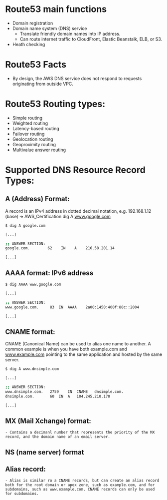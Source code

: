 # Route53 main functions
- Domain registration
- Domain name system (DNS) service
    - Translate friendly domain names into IP address.
    - Can route internet traffic to CloudFront, Elastic Beanstalk, ELB, or S3.
- Heath checking

# Route53 Facts
- By design, the AWS DNS service does not respond to requests originating from outside VPC.


# Route53 Routing types:
- Simple routing
- Weighted routing
- Latency-based routing
- Failover routing
- Geolocation routing
- Geoproximity routing
- Multivalue answer routing

# Supported DNS Resource Record Types:
## A (Address) Format: 
A record is an IPv4 address in dotted decimal notation, e.g. 192.168.1.12
(base) ➜  AWS_Certification dig A www.google.com

```bash
$ dig A google.com

[...]

;; ANSWER SECTION:
google.com.        62    IN    A    216.58.201.14

[...]
```


## AAAA format: IPv6 address

```bash
$ dig AAAA www.google.com

[...]

;; ANSWER SECTION:
www.google.com.		83	IN	AAAA	2a00:1450:400f:80c::2004

[...]
```

## CNAME format:
CNAME (Canonical Name) can be  used to alias one name to another. A common example is when you have both example.com and www.example.com pointing to the same application and hosted by the same server.

```bash
$ dig A www.dnsimple.com 

[...]

;; ANSWER SECTION:
www.dnsimple.com.	2759	IN	CNAME	dnsimple.com.
dnsimple.com.		60	IN	A	104.245.210.170

[...]
```

## MX (Mail Xchange) format: 
    - Contains a decimanl number that represents the priority of the MX record, and the domain name of an email server.

## NS (name server) format
##  Alias record:
    - Alias is similar ro a CNAME records, but can create an alias record both for the root domain or apex zone, such as example.com, and for subdomains, such as www.example.com. CNAME records can only be used for subdomains.
